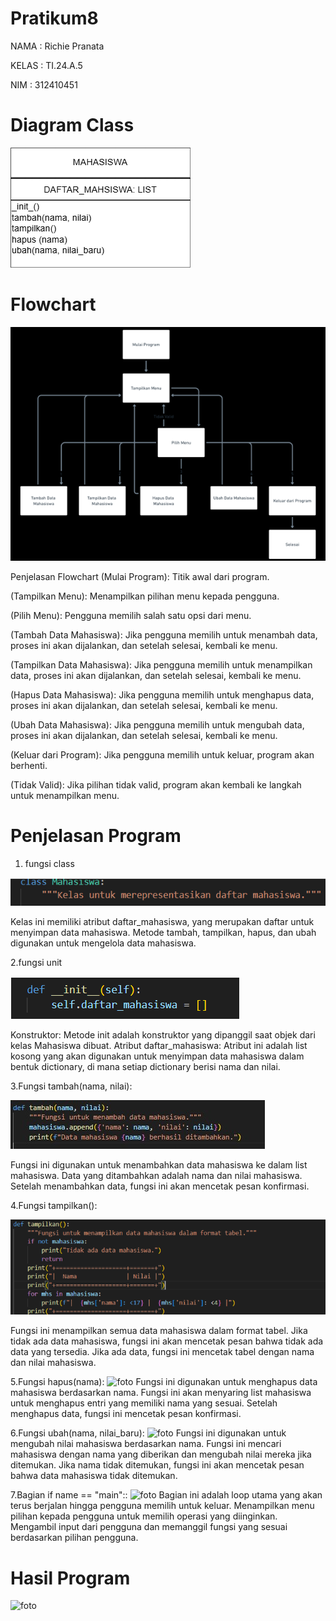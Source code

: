 # Pratikum8
NAMA : Richie Pranata

KELAS : TI.24.A.5 

NIM : 312410451
# Diagram Class
![foto](https://raw.githubusercontent.com/rich-pro12/foto1/7e4c46996be59e801118adadbe38e9ee45590fdd/Screenshot%202024-12-27%20163248.png)

# Flowchart 
![foto](https://raw.githubusercontent.com/rich-pro12/foto1/91154b47e11b9ab161dbe63a8a7aa93afb904900/Screenshot%202024-12-27%20165849%20.png)

Penjelasan Flowchart (Mulai Program): Titik awal dari program.

(Tampilkan Menu): Menampilkan pilihan menu kepada pengguna.

(Pilih Menu): Pengguna memilih salah satu opsi dari menu.

(Tambah Data Mahasiswa): Jika pengguna memilih untuk menambah data, proses ini akan dijalankan, dan setelah selesai, kembali ke menu.

(Tampilkan Data Mahasiswa): Jika pengguna memilih untuk menampilkan data, proses ini akan dijalankan, dan setelah selesai, kembali ke menu.

(Hapus Data Mahasiswa): Jika pengguna memilih untuk menghapus data, proses ini akan dijalankan, dan setelah selesai, kembali ke menu.

(Ubah Data Mahasiswa): Jika pengguna memilih untuk mengubah data, proses ini akan dijalankan, dan setelah selesai, kembali ke menu.

(Keluar dari Program): Jika pengguna memilih untuk keluar, program akan berhenti.

(Tidak Valid): Jika pilihan tidak valid, program akan kembali ke langkah untuk menampilkan menu.

# Penjelasan Program
1. fungsi class
   
![foto](https://raw.githubusercontent.com/rich-pro12/foto1/9fc05550f83dc6bf197489f639655d8e8d0f2a01/Screenshot%202024-12-27%20170256.png)

Kelas ini memiliki atribut daftar_mahasiswa, yang merupakan daftar untuk menyimpan data mahasiswa. Metode tambah, tampilkan, hapus, dan ubah digunakan untuk mengelola data mahasiswa.

2.fungsi unit

![foto](https://raw.githubusercontent.com/rich-pro12/foto1/1213603d7675dec44852d9e222d4349b8872f35b/2.%20Fungsi%20Unit%20.png)

Konstruktor: Metode init adalah konstruktor yang dipanggil saat objek dari kelas Mahasiswa dibuat. Atribut daftar_mahasiswa: Atribut ini adalah list kosong yang akan digunakan untuk menyimpan data mahasiswa dalam bentuk dictionary, di mana setiap dictionary berisi nama dan nilai.

3.Fungsi tambah(nama, nilai):

![foto](https://raw.githubusercontent.com/rich-pro12/foto1/5bca65d949df03d327ae2c02d80a79a70bd4b610/3.%20Fungsi%20Tambahan%20nama%20.jpg)

Fungsi ini digunakan untuk menambahkan data mahasiswa ke dalam list mahasiswa. Data yang ditambahkan adalah nama dan nilai mahasiswa. Setelah menambahkan data, fungsi ini akan mencetak pesan konfirmasi.

4.Fungsi tampilkan():

![foto](https://raw.githubusercontent.com/rich-pro12/foto1/87fe6b7c30a9858c61b53871b0bfd259e08bbc68/4.%20Fungsi%20Tampilkan.png)

Fungsi ini menampilkan semua data mahasiswa dalam format tabel. Jika tidak ada data mahasiswa, fungsi ini akan mencetak pesan bahwa tidak ada data yang tersedia. Jika ada data, fungsi ini mencetak tabel dengan nama dan nilai mahasiswa.

5.Fungsi hapus(nama):
![foto]()
Fungsi ini digunakan untuk menghapus data mahasiswa berdasarkan nama. Fungsi ini akan menyaring list mahasiswa untuk menghapus entri yang memiliki nama yang sesuai. Setelah menghapus data, fungsi ini mencetak pesan konfirmasi.

6.Fungsi ubah(nama, nilai_baru):
![foto]()
Fungsi ini digunakan untuk mengubah nilai mahasiswa berdasarkan nama. Fungsi ini mencari mahasiswa dengan nama yang diberikan dan mengubah nilai mereka jika ditemukan. Jika nama tidak ditemukan, fungsi ini akan mencetak pesan bahwa data mahasiswa tidak ditemukan.

7.Bagian if name == "main"::
![foto]()
Bagian ini adalah loop utama yang akan terus berjalan hingga pengguna memilih untuk keluar. Menampilkan menu pilihan kepada pengguna untuk memilih operasi yang diinginkan. Mengambil input dari pengguna dan memanggil fungsi yang sesuai berdasarkan pilihan pengguna.

# Hasil Program 
![foto]()

